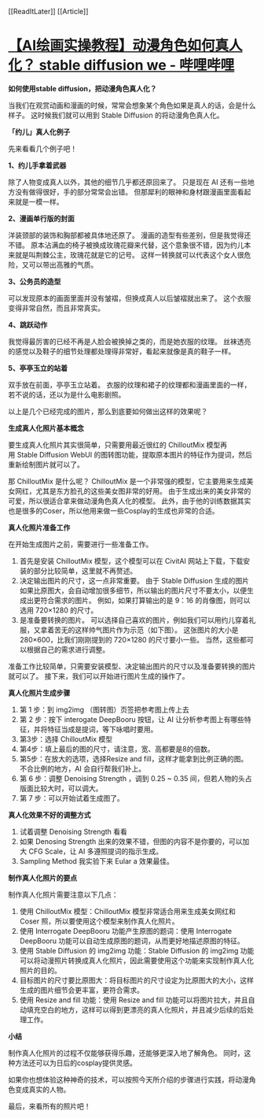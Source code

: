 [[ReadItLater]] [[Article]]

# [【AI绘画实操教程】动漫角色如何真人化？ stable diffusion we - 哔哩哔哩](https://www.bilibili.com/opus/775556405341978633)

**如何使用stable diffusion，把动漫角色真人化？**

当我们在观赏动画和漫画的时候，常常会想象某个角色如果是真人的话，会是什么样子。 这时候我们就可以用到 Stable Diffusion 的将动漫角色真人化。

**「约儿」真人化例子**

先来看看几个例子吧！

**1、约儿手拿着武器**

除了人物变成真人以外，其他的细节几乎都还原回来了。 只是现在 AI 还有一些地方没有做得很好，手的部分常常会出错。 但那犀利的眼神和身材跟漫画里面看起来就是一模一样。

**2、漫画单行版的封面**

洋装颈部的装饰和胸部都被具体地还原了。 漫画的造型有些差别，但是我觉得还不错。 原本沾满血的椅子被换成玫瑰花瓣来代替，这个意象很不错，因为约儿本来就是叫荆棘公主，玫瑰花就是它的记号。 这样一转换就可以代表这个女人很危险，又可以带出高雅的气质。

**3、公务员的造型**

可以发现原本的画面里面并没有皱褶，但换成真人以后皱褶就出来了。 这个衣服变得非常自然，而且非常真实。

**4、跳跃动作**

我觉得最厉害的已经不再是人脸会被换掉之类的，而是她衣服的纹理。 丝袜透亮的感觉以及鞋子的细节处理都处理得非常好，看起来就像是真的鞋子一样。

**5、亭亭玉立的站着**

双手放在前面，亭亭玉立站着。 衣服的纹理和裙子的纹理都和漫画里面的一样，若不说的话，还以为是什么电影剧照。

以上是几个已经完成的图片，那么到底要如何做出这样的效果呢？

**生成真人化照片基本概念**

要生成真人化照片其实很简单，只需要用最近很红的 ChilloutMix 模型再用 Stable Diffusion WebUI 的图转图功能，提取原本图片的特征作为提词，然后重新绘制图片就可以了。

那 ChilloutMix 是什么呢？ ChilloutMix 是一个非常强的模型，它主要用来生成美女网红，尤其是东方脸孔的这些美女图非常的好用。 由于生成出来的美女非常的可爱，所以很适合拿来做动漫角色真人化的模型。 此外，由于他的训练数据其实也是很多的Coser，所以他用来做一些Cosplay的生成也非常的合适。

**真人化照片准备工作**

在开始生成图片之前，需要进行一些准备工作。

1.  首先是安装 ChilloutMix 模型，这个模型可以在 CivitAI 网站上下载，下载安装的部分比较简单，这里就不再赘述。
2.  决定输出图片的尺寸，这一点非常重要。 由于 Stable Diffusion 生成的图片如果比原图大，会自动增加很多细节，所以输出的图片尺寸不要太小，以便生成出更符合需求的图片。 例如，如果打算输出的是 9：16 的肖像图，则可以选用 720×1280 的尺寸。
3.  是准备要转换的图片。 可以选择自己喜欢的图片，例如我们可以用约儿穿着礼服，又拿着苦无的这样帅气图片作为示范（如下图）。 这张图片的大小是 280×600，比我们刚刚提到的 720×1280 的尺寸要小一些。 当然，这些都可以根据自己的需求进行调整。

准备工作比较简单，只需要安装模型、决定输出图片的尺寸以及准备要转换的图片就可以了。 接下来，我们可以开始进行图片生成的操作了。

**真人化照片生成步骤**

1.  第 1 步：到 img2img （图转图）页签把参考图上传上去
2.  第 2 步：按下 interogate DeepBooru 按钮，让 AI 让分析参考图上有哪些特征，并将特征当成是提词，等下咏唱时要用。
3.  第3步：选择 ChilloutMix 模型
4.  第4步：填上最后的图的尺寸，请注意，宽、高都要是8的倍数。
5.  第5步：在放大的选项，选择Resize and fill，这样才能拿到比例正确的图。 不合比例的地方，AI 会自行帮我们补上。
6.  第 6 步：调整 Denoising Strength ，调到 0.25 ~ 0.35 间，但若人物的头占版面比较大时，可以调大。
7.  第 7 步：可以开始试着生成图了。

**真人化效果不好的调整方式**

1.  试着调整 Denoising Strength 看看
2.  如果 Denosing Strength 出来的效果不错，但图的内容不是你要的，可以加大 CFG Scale，让 AI 多遵照提词的指示生成。
3.  Sampling Method 我实验下来 Eular a 效果最佳。

**制作真人化照片的要点**

制作真人化照片需要注意以下几点：

1.  使用 ChilloutMix 模型：ChilloutMix 模型非常适合用来生成美女网红和 Coser 照，所以要使用这个模型来制作真人化照片。
2.  使用 Interrogate DeepBooru 功能产生原图的题词：使用 Interrogate DeepBooru 功能可以自动生成原图的题词，从而更好地描述原图的特征。
3.  使用 Stable Diffusion 的 img2img 功能：Stable Diffusion 的 img2img 功能可以将动漫照片转换成真人化照片，因此需要使用这个功能来实现制作真人化照片的目的。
4.  目标图片的尺寸要比原图大：将目标图片的尺寸设定为比原图大的大小，这样生成的图片细节会更丰富，更符合需求。
5.  使用 Resize and fill 功能：使用 Resize and fill 功能可以将图片拉大，并且自动填充空白的地方，这样可以得到更漂亮的真人化照片，并且减少后续的后处理工作。

**小结**

制作真人化照片的过程不仅能够获得乐趣，还能够更深入地了解角色。 同时，这种方法还可以为日后的cosplay提供灵感。

如果你也想体验这种神奇的技术，可以按照今天所介绍的步骤进行实践，将动漫角色变成真实的人物。

最后，来看所有的照片吧！